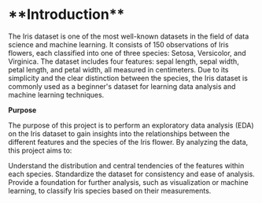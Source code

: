 <h1>**Introduction**</h1>

The Iris dataset is one of the most well-known datasets in the field of data science and machine learning. It consists of 150 observations of Iris flowers, each classified into one of three species: Setosa, Versicolor, and Virginica. The dataset includes four features: sepal length, sepal width, petal length, and petal width, all measured in centimeters. Due to its simplicity and the clear distinction between the species, the Iris dataset is commonly used as a beginner's dataset for learning data analysis and machine learning techniques.

**Purpose**

The purpose of this project is to perform an exploratory data analysis (EDA) on the Iris dataset to gain insights into the relationships between the different features and the species of the Iris flower. By analyzing the data, this project aims to:

Understand the distribution and central tendencies of the features within each species.
Standardize the dataset for consistency and ease of analysis.
Provide a foundation for further analysis, such as visualization or machine learning, to classify Iris species based on their measurements.
